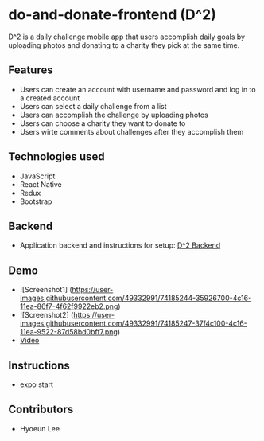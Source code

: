 # do-and-donate-frontend (D^2)
D^2 is a daily challenge mobile app that users accomplish daily goals by uploading photos 
and donating to a charity they pick at the same time.

## Features
- Users can create an account with username and password and log in to a created account
- Users can select a daily challenge from a list
- Users can accomplish the challenge by uploading photos
- Users can choose a charity they want to donate to
- Users wirte comments about challenges after they accomplish them

## Technologies used
- JavaScript
- React Native
- Redux
- Bootstrap

## Backend
- Application backend and instructions for setup: [D^2 Backend](https://github.com/hyoeun93/do-and-donate-backend)

## Demo
- ![Screenshot1] (https://user-images.githubusercontent.com/49332991/74185244-35926700-4c16-11ea-86f7-4f62f9922eb2.png)
- ![Screenshot2] (https://user-images.githubusercontent.com/49332991/74185247-37f4c100-4c16-11ea-9522-87d58bd0bff7.png)
- [Video](https://vimeo.com/387333075)

## Instructions
- expo start

## Contributors
- Hyoeun Lee

